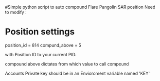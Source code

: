 #Simple python script to auto compound Flare Pangolin SAR position
Need to modify :

# Position settings
position_id = 814
compund_above = 5

with Position ID to your current PID.

compound above dictates from which value to call compound

Accounts Private key should be in an Envioroment variable named 'KEY'
